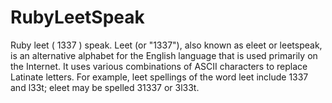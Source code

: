 # RubyLeetSpeak
Ruby leet ( 1337 ) speak. Leet (or "1337"), also known as eleet or leetspeak, is an alternative alphabet for the English language that is used primarily on the Internet. It uses various combinations of ASCII characters to replace Latinate letters. For example, leet spellings of the word leet include 1337 and l33t; eleet may be spelled 31337 or 3l33t.
